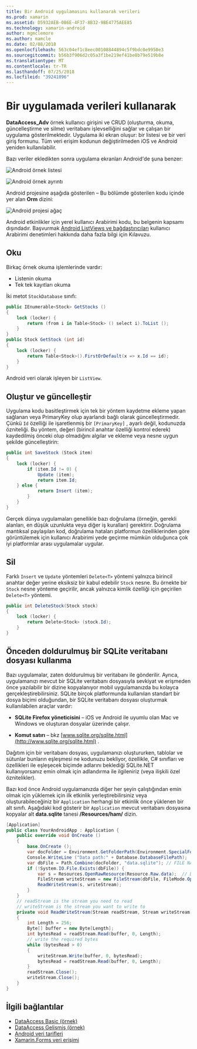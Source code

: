 ```yaml
---
title: Bir Android uygulamasını kullanarak verileri
ms.prod: xamarin
ms.assetid: D5932AEB-0B6E-4F37-8B32-9BE4775AEE85
ms.technology: xamarin-android
author: mgmclemore
ms.author: mamcle
ms.date: 02/08/2018
ms.openlocfilehash: 563c04ef1c8eec00108844894c5f9bdc0e9950e3
ms.sourcegitcommit: b56b3f906d2c05a3f1be219ef41be8b79e519b8e
ms.translationtype: MT
ms.contentlocale: tr-TR
ms.lasthandoff: 07/25/2018
ms.locfileid: "39241896"
---
```

# <a name="using-data-in-an-app"></a>Bir uygulamada verileri kullanarak

**DataAccess_Adv** örnek kullanıcı girişini ve CRUD (oluşturma, okuma, güncelleştirme ve silme) veritabanı işlevselliğini sağlar ve çalışan bir uygulama gösterilmektedir. Uygulama iki ekran oluşur: bir listesi ve bir veri giriş formunu. Tüm veri erişim kodunun değiştirilmeden iOS ve Android yeniden kullanılabilir.

Bazı veriler ekledikten sonra uygulama ekranları Android'de şuna benzer:

![Android örnek listesi](using-data-in-an-app-images/image11.png "Android örnek listesi")

![Android örnek ayrıntı](using-data-in-an-app-images/image12.png "Android örnek ayrıntısı")

Android projesine aşağıda gösterilen &ndash; Bu bölümde gösterilen kodu içinde yer alan **Orm** dizini:

![Android projesi ağaç](using-data-in-an-app-images/image14.png "Android proje ağacı")

Android etkinlikler için yerel kullanıcı Arabirimi kodu, bu belgenin kapsamı dışındadır. Başvurmak [Android ListViews ve bağdaştırıcıları](~/android/user-interface/layouts/list-view/index.md) kullanıcı Arabirimi denetimleri hakkında daha fazla bilgi için Kılavuzu.

## <a name="read"></a>Oku

Birkaç örnek okuma işlemlerinde vardır:

-  Listenin okuma
-  Tek tek kayıtları okuma

İki metot `StockDatabase` sınıfı:

```csharp
public IEnumerable<Stock> GetStocks ()
{
    lock (locker) {
        return (from i in Table<Stock> () select i).ToList ();
    }
}
public Stock GetStock (int id)
{
    lock (locker) {
        return Table<Stock>().FirstOrDefault(x => x.Id == id);
    }
}
```

Android veri olarak işleyen bir `ListView`.

## <a name="create-and-update"></a>Oluştur ve güncelleştir

Uygulama kodu basitleştirmek için tek bir yöntem kaydetme ekleme yapan sağlanan veya PrimaryKey olup ayarlandı bağlı olarak güncelleştirmedir. Çünkü `Id` özelliği ile işaretlenmiş bir `[PrimaryKey]` , ayarlı değil, kodunuzda özniteliği. Bu yöntem, değeri (birincil anahtar özelliği kontrol ederek) kaydedilmiş önceki olup olmadığını algılar ve ekleme veya nesne uygun şekilde güncelleştirin:

```csharp
public int SaveStock (Stock item)
{
    lock (locker) {
        if (item.Id != 0) {
            Update (item);
            return item.Id;
    } else {
            return Insert (item);
        }
    }
}
```

Gerçek dünya uygulamaları genellikle bazı doğrulama (örneğin, gerekli alanları, en düşük uzunlukta veya diğer iş kuralları) gerektirir. Doğrulama mantıksal paylaşılan kod, doğrulama hataları platformun özelliklerinden göre görüntülemek için kullanıcı Arabirimi yede geçirme mümkün olduğunca çok iyi platformlar arası uygulamalar uygular.

## <a name="delete"></a>Sil

Farklı `Insert` ve `Update` yöntemleri `Delete<T>` yöntemi yalnızca birincil anahtar değer yerine eksiksiz bir kabul edebilir `Stock` nesne. Bu örnekte bir `Stock` nesne yönteme geçirilir, ancak yalnızca kimlik özelliği için geçirilen `Delete<T>` yöntemi.

```csharp
public int DeleteStock(Stock stock)
{
    lock (locker) {
        return Delete<Stock> (stock.Id);
    }
}
```

## <a name="using-a-pre-populated-sqlite-database-file"></a>Önceden doldurulmuş bir SQLite veritabanı dosyası kullanma

Bazı uygulamalar, zaten doldurulmuş bir veritabanı ile gönderilir. Ayrıca, uygulamanızı mevcut bir SQLite veritabanı dosyasıyla sevkiyat ve erişmeden önce yazılabilir bir dizine kopyalanıyor mobil uygulamanızda bu kolayca gerçekleştirebilirsiniz. SQLite birçok platformunda kullanılan standart bir dosya biçimi olduğundan, bir SQLite veritabanı dosyası oluşturmak kullanılabilen araçlar vardır:

-   **SQLite Firefox yöneticisini** &ndash; iOS ve Android ile uyumlu olan Mac ve Windows ve oluşturan dosyalar üzerinde çalışır.

-   **Komut satırı** &ndash; bkz [www.sqlite.org/sqlite.html](http://www.sqlite.org/sqlite.html) .

Dağıtım için bir veritabanı dosyası, uygulamanızı oluştururken, tablolar ve sütunlar bunların eşleşmesi ne kodunuzu bekliyor, özellikle, C# sınıfları ve özellikleri ile eşleşecek biçimde adlarını beklediği SQLite.NET kullanıyorsanız emin olmak için adlandırma ile ilgileniriz (veya ilişkili özel öznitelikler).

Bazı kod önce Android uygulamanızda diğer her şeyin çalıştığından emin olmak için yüklemek için ilk etkinlik yerleştirebilirsiniz veya oluşturabileceğiniz bir `Application` herhangi bir etkinlik önce yüklenen bir alt sınıfı. Aşağıdaki kod gösterir bir `Application` mevcut veritabanı dosyasına kopyalar alt **data.sqlite** tanesi **/Resources/ham/** dizin.

```csharp
[Application]
public class YourAndroidApp : Application {
    public override void OnCreate ()
    {
        base.OnCreate ();
        var docFolder = Environment.GetFolderPath(Environment.SpecialFolder.Personal);
        Console.WriteLine ("Data path:" + Database.DatabaseFilePath);
        var dbFile = Path.Combine(docFolder, "data.sqlite"); // FILE NAME TO USE WHEN COPIED
        if (!System.IO.File.Exists(dbFile)) {
            var s = Resources.OpenRawResource(Resource.Raw.data);  // DATA FILE RESOURCE ID
            FileStream writeStream = new FileStream(dbFile, FileMode.OpenOrCreate, FileAccess.Write);
            ReadWriteStream(s, writeStream);
        }
    }
    // readStream is the stream you need to read
    // writeStream is the stream you want to write to
    private void ReadWriteStream(Stream readStream, Stream writeStream)
    {
        int Length = 256;
        Byte[] buffer = new Byte[Length];
        int bytesRead = readStream.Read(buffer, 0, Length);
        // write the required bytes
        while (bytesRead > 0)
        {
            writeStream.Write(buffer, 0, bytesRead);
            bytesRead = readStream.Read(buffer, 0, Length);
        }
        readStream.Close();
        writeStream.Close();
    }
}
```


## <a name="related-links"></a>İlgili bağlantılar

- [DataAccess Basic (örnek)](https://github.com/xamarin/mobile-samples/tree/master/DataAccess/Basic)
- [DataAccess Gelişmiş (örnek)](https://github.com/xamarin/mobile-samples/tree/master/DataAccess/Advanced)
- [Android veri tarifleri](https://github.com/xamarin/recipes/tree/master/Recipes/android/data)
- [Xamarin.Forms veri erişimi](~/xamarin-forms/app-fundamentals/databases.md)
